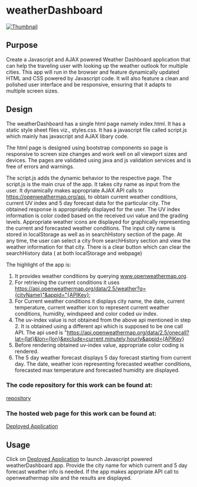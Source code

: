 # weatherDashboard

[![Thumbnail](assets/images/weatherBoard-thumbnail.jpg)](https://s-suresh-kumar.github.io/weatherBoard/)

## Purpose

Create a Javascript and AJAX  powered Weather Dashboard application that can help the traveling user with looking up the weather outlook for multiple cities. This app will run in the browser and feature dynamically updated HTML and CSS powered by Javascript code. It will also feature a clean and polished user interface and be responsive, ensuring that it adapts to multiple screen sizes.

## Design

The weatherDashboard has a single html page namely index.html. It has a static style sheet files viz., styles.css. It has a javascript file called script.js which mainly has javascript and AJAX libary code.

The html page is designed using bootstrap components so page is responsive to screen size changes and work well on all viewport sizes and devices. The pages are validated using java and js validation services and is free of errors and warnings.

The script.js adds the dynamic behavior to the respective page. The script.js is the main crux of the app. It takes city name as input from the user. It dynamically makes appropriate AJAX API calls to https://openweathermap.org/api,  to obtain current weather conditions, current UV index and 5 day forecast data for the particular city. The obtained response is appropriately displayed for the user. The UV index information is color coded based on the received uvi value and the grading levels. Appropriate weather icons are displayed for graphically representing the current and forecasted weather conditions. The input city name is stored in localStorage as well as in searchHistory section of the page. At any time, the user can select a city from searchHistory section and view the weather information for that city. There is a clear button which can clear the searchHistory data ( at both localStorage and webpage)

The highlight of the app is:

1. It provides weather conditions by querying www.openweathermap.org. 
2. For retrieving the current conditions it uses https://api.openweathermap.org/data/2.5/weather?q={cityName}"&appid="{APIKey};
3. For Current weather conditions it displays city name, the date, current temperature, current weather icon to represent current weather conditions, humidity, windspeed and color coded uv index.
4. The uv-index value is not obtained from the above api mentioned in step 2. It is obtained using a different api which is supposed to be one call API. The api used is "https://api.openweathermap.org/data/2.5/onecall?lat={lat}&lon={lon}&exclude=current,minutely,hourly&appid={APIKey}
5. Before rendering obtained uv-index value, appropriate color coding is rendered.
6. The 5 day weather forecast displays 5 day forecast starting from current day. The date, weather icon representing forecasted weather conditions, forecasted max temperature and forecasted humidity are displayed.

### The code repository for this work can be found at:

[repository](https://github.com/s-suresh-kumar/weatherDashboard)

### The hosted web page for this work can be found at:

[Deployed Application](https://s-suresh-kumar.github.io/weatherDashboard/)

## Usage

Click on [Deployed Application](https://s-suresh-kumar.github.io/weatherDashboard/) to launch Javascript powered weatherDashboard app. Provide the city name for which current and 5 day forecast weather info is needed. If the app makes apprpriate API call to openweathermap site and the results are displayed.

